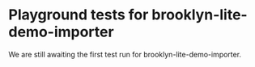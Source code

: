# Playground tests for brooklyn-lite-demo-importer
We are still awaiting the first test run for brooklyn-lite-demo-importer.
